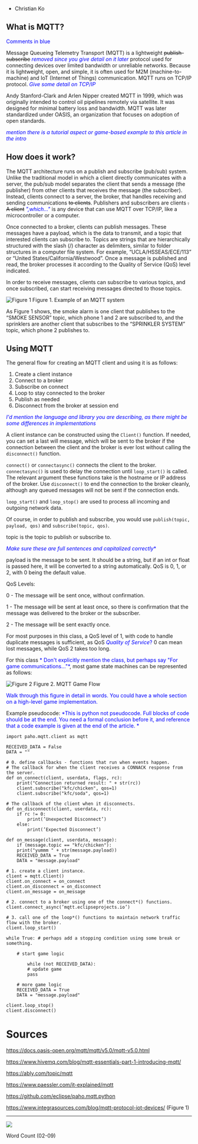 - Christian Ko

## What is MQTT?

<span style="color:blue">Comments in blue</span>


Message Queueing Telemetry Transport (MQTT) is a lightweight ~~publish-subscribe~~ <span style="color:blue">*removed since you give detail on it later*</span> protocol used for connecting devices over limited bandwidth or unreliable networks. Because it is lightweight, open, and simple, it is often used for M2M (machine-to-machine) and IoT (Internet of Things) communication. MQTT runs on TCP/IP protocol. <span style="color:blue">*Give some detail on TCP/IP*</span>

Andy Stanford-Clark and Arlen Nipper created MQTT in 1999, which was originally intended to control oil pipelines remotely via satellite. It was designed for minimal battery loss and bandwidth. MQTT was later standardized under OASIS, an organization that focuses on adoption of open standards. 

<span style="color:blue">*mention there is a tutorial aspect or game-based example to this article in the intro*</span>

## How does it work?

The MQTT architecture runs on a publish and subscribe (pub/sub) system. Unlike the traditional model in which a client directly communicates with a server, the pub/sub model separates the client that sends a message (the publisher) from other clients that receives the message (the subscriber). Instead, clients connect to a server, the broker, that handles receiving and sending communications ~~to clients~~. Publishers and subscribers are clients ~~. A client~~ <span style="color:blue">*",which..."*</span> is any device that can use MQTT over TCP/IP, like a microcontroller or a computer. 

Once connected to a broker, clients can publish messages. These messages have a payload, which is the data to transmit, and a topic that interested clients can subscribe to. Topics are strings that are hierarchically structured with the slash (/) character as delimiters, similar to folder structures in a computer file system. For example, “UCLA/HSSEAS/ECE/113” or “United States/California/Westwood”. Once a message is published and read, the broker processes it according to the Quality of Service (QoS) level indicated. 

In order to receive messages, clients can subscribe to various topics, and once subscribed, can start receiving messages directed to those topics. 

![Figure 1](https://github.com/ECE-180D-WS-2023/Knowledge-Base-Wiki/blob/main/Images/mqtt.png)
        Figure 1. Example of an MQTT system

As Figure 1 shows, the smoke alarm is one client that publishes to the “SMOKE SENSOR” topic, which phone 1 and 2 are subscribed to, and the sprinklers are another client that subscribes to the “SPRINKLER SYSTEM” topic, which phone 2 publishes to.


## Using MQTT

The general flow for creating an MQTT client and using it is as follows:
1. Create a client instance
2. Connect to a broker
3. Subscribe on connect
4. Loop to stay connected to the broker
5. Publish as needed
6. Disconnect from the broker at session end

<span style="color:blue">*I'd mention the language and library you are describing, as there might be some differences in implementations*</span>

A client instance can be constructed using the `Client()` function. If needed, you can set a last will message, which will be sent to the broker if the connection between the client and the broker is ever lost without calling the `disconnect()` function.

`connect()` or `connectasync()` connects the client to the broker. `connectasync()` is used to delay the connection until `loop_start()` is called. The relevant argument these functions take is the hostname or IP address of the broker. Use `disconnect()` to end the connection to the broker cleanly, although any queued messages will not be sent if the connection ends. 

`loop_start()` and `loop_stop()` are used to process all incoming and outgoing network data.

Of course, in order to publish and subscribe, you would use `publish(topic, payload, qos)` and `subscribe(topic, qos)`.

topic is the topic to publish or subscribe to.

<span style="color:blue">*Make sure these are full sentences and capitalized correctly**</span>

payload is the message to be sent. It should be a string, but if an int or float is passed here, it will be converted to a string automatically. QoS is 0, 1, or 2, with 0 being the default value.

QoS Levels:

0 - The message will be sent once, without confirmation.

1 - The message will be sent at least once, so there is confirmation that the message was delivered to the broker or the subscriber.

2 - The message will be sent exactly once.

For most purposes in this class, a QoS level of 1, with code to handle duplicate messages is sufficient, as QoS <span style="color:blue">*Quality of Service*?</span> 0 can mean lost messages, while QoS 2 takes too long.


For this class <span style="color:blue">* Don't explicitly mention the class, but perhaps say "For game communications..."*</span>, most game state machines can be represented as follows:

![Figure 2](https://github.com/ECE-180D-WS-2023/Knowledge-Base-Wiki/blob/main/Images/flow.png)
        Figure 2. MQTT Game Flow

<span style="color:blue">Walk through this figure in detail in words. You could have a whole section on a high-level game implementation.</span>

Example pseudocode: <span style="color:blue">*This is python not pseudocode. Full blocks of code should be at the end. You need a formal conclusion before it, and reference that a code example is given at the end of the article. *</span>
```
import paho.mqtt.client as mqtt

RECEIVED_DATA = False
DATA = ""

# 0. define callbacks - functions that run when events happen.
# The callback for when the client receives a CONNACK response from the server.
def on_connect(client, userdata, flags, rc):
    print("Connection returned result: " + str(rc))
    client.subscribe("kfc/chicken", qos=1)
    client.subscribe("kfc/soda", qos=1)

# The callback of the client when it disconnects.
def on_disconnect(client, userdata, rc):
    if rc != 0:
        print(’Unexpected Disconnect’)
    else:
        print(’Expected Disconnect’)

def on_message(client, userdata, message):
    if (message.topic == "kfc/chicken"):
	print("yummm " + str(message.payload))
	RECEIVED_DATA = True
	DATA = "message.payload"

# 1. create a client instance.
client = mqtt.Client()
client.on_connect = on_connect
client.on_disconnect = on_disconnect
client.on_message = on_message

# 2. connect to a broker using one of the connect*() functions.
client.connect_async(’mqtt.eclipseprojects.io’)

# 3. call one of the loop*() functions to maintain network traffic flow with the broker.
client.loop_start()

while True: # perhaps add a stopping condition using some break or something.

    # start game logic

        while (not RECEIVED_DATA):
	    # update game
	    pass

    # more game logic
    RECEIVED_DATA = True
    DATA = "message.payload"

client.loop_stop()
client.disconnect()
```

# Sources

https://docs.oasis-open.org/mqtt/mqtt/v5.0/mqtt-v5.0.html

https://www.hivemq.com/blog/mqtt-essentials-part-1-introducing-mqtt/

https://ably.com/topic/mqtt

https://www.paessler.com/it-explained/mqtt

https://github.com/eclipse/paho.mqtt.python

https://www.integrasources.com/blog/mqtt-protocol-iot-devices/ (Figure 1)


***

![](https://github.com/ECE-180D-WS-2023/Knowledge-Base-Wiki/blob/main/Images/Screen%20Shot%202023-02-09%20at%2011.44.10%20PM.png)

Word Count (02-09)